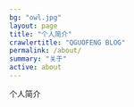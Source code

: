 ```yaml
---
bg: "owl.jpg"
layout: page
title: "个人简介"
crawlertitle: "QGUOFENG BLOG"
permalink: /about/
summary: "关于"
active: about
---
```

个人简介
